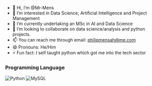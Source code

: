 - 👋 Hi, I’m @Mr-Mens
- 👀 I’m interested in Data Science, Artificial Intelligence and Project Management
- 🌱 I’m currently undertaking an MSc in AI and Data Science
- 💞️ I’m looking to collaborate on data science/analysis and python projects.
- 📫 You can reach me through email: philipmensah@me.com
- 😄 Pronouns: He/Him
- ⚡ Fun fact: I self taught python which got me into the tech sector

<!---
Mr-Mens/Mr-Mens is a ✨ special ✨ repository because its `README.md` (this file) appears on your GitHub profile.
You can click the Preview link to take a look at your changes.
--->

### Programming Language
![Python](https://img.shields.io/badge/-Python-3776AB?style=flat&logo=python&logoColor=white)
![MySQL](https://img.shields.io/badge/-MySQL-4479A1?style=flat&logo=mysql&logoColor=white)

